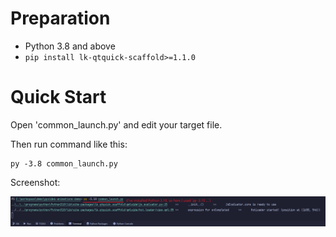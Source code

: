 # Preparation

- Python 3.8 and above
- `pip install lk-qtquick-scaffold>=1.1.0`

# Quick Start

Open 'common_launch.py' and edit your target file.

Then run command like this:

```
py -3.8 common_launch.py
```

Screenshot:

![](.assets/20211021132243.png)
